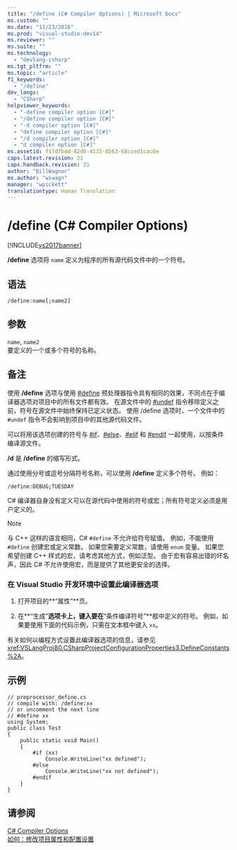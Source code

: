 ```yaml
---
title: "/define (C# Compiler Options) | Microsoft Docs"
ms.custom: ""
ms.date: "11/23/2016"
ms.prod: "visual-studio-dev14"
ms.reviewer: ""
ms.suite: ""
ms.technology: 
  - "devlang-csharp"
ms.tgt_pltfrm: ""
ms.topic: "article"
f1_keywords: 
  - "/define"
dev_langs: 
  - "CSharp"
helpviewer_keywords: 
  - "-define compiler option [C#]"
  - "/define compiler option [C#]"
  - "-d compiler option [C#]"
  - "define compiler option [C#]"
  - "/d compiler option [C#]"
  - "d compiler option [C#]"
ms.assetid: f17d7b4d-82d0-4133-8563-68cced1cac6e
caps.latest.revision: 21
caps.handback.revision: 21
author: "BillWagner"
ms.author: "wiwagn"
manager: "wpickett"
translationtype: Human Translation
---
```

# /define (C# Compiler Options)
[!INCLUDE[vs2017banner](../../../csharp/includes/vs2017banner.md)]

**\/define** 选项将 `name` 定义为程序的所有源代码文件中的一个符号。  
  
## 语法  
  
```  
/define:name[;name2]  
```  
  
## 参数  
 `name`, `name2`  
 要定义的一个或多个符号的名称。  
  
## 备注  
 使用 **\/define** 选项与使用 [\#define](../../../csharp/language-reference/preprocessor-directives/preprocessor-define.md) 预处理器指令具有相同的效果，不同点在于编译器选项对项目中的所有文件都有效。  在源文件中的 [\#undef](../../../csharp/language-reference/preprocessor-directives/preprocessor-undef.md) 指令移除定义之前，符号在源文件中始终保持已定义状态。  使用 \/define 选项时，一个文件中的 `#undef` 指令不会影响到项目中的其他源代码文件。  
  
 可以将用该选项创建的符号与 [\#if](../../../csharp/language-reference/preprocessor-directives/preprocessor-if.md)、[\#else](../../../csharp/language-reference/preprocessor-directives/preprocessor-else.md)、[\#elif](../../../csharp/language-reference/preprocessor-directives/preprocessor-elif.md) 和 [\#endif](../../../csharp/language-reference/preprocessor-directives/preprocessor-endif.md) 一起使用，以按条件编译源文件。  
  
 **\/d** 是 **\/define** 的缩写形式。  
  
 通过使用分号或逗号分隔符号名称，可以使用 **\/define** 定义多个符号。  例如：  
  
```  
/define:DEBUG;TUESDAY  
```  
  
 C\# 编译器自身没有定义可以在源代码中使用的符号或宏；所有符号定义必须是用户定义的。  
  
> [!NOTE]
>  与 C\+\+ 这样的语言相同，C\# `#define` 不允许给符号赋值。  例如，不能使用 `#define` 创建宏或定义常数。  如果您需要定义常数，请使用 `enum` 变量。  如果您希望创建 C\+\+ 样式的宏，请考虑其他方式，例如泛型。  由于宏有容易出错的坏名声，因此 C\# 不允许使用宏，而是提供了其他更安全的选择。  
  
### 在 Visual Studio 开发环境中设置此编译器选项  
  
1.  打开项目的**“属性”**页。  
  
2.  在**“生成”**选项卡上，键入要在**“条件编译符号”**框中定义的符号。  例如，如果要使用下面的代码示例，只需在文本框中键入 `xx`。  
  
 有关如何以编程方式设置此编译器选项的信息，请参见 <xref:VSLangProj80.CSharpProjectConfigurationProperties3.DefineConstants%2A>。  
  
## 示例  
  
```  
// preprocessor_define.cs  
// compile with: /define:xx  
// or uncomment the next line  
// #define xx  
using System;  
public class Test   
{  
    public static void Main()   
    {  
        #if (xx)   
            Console.WriteLine("xx defined");  
        #else  
            Console.WriteLine("xx not defined");  
        #endif  
    }  
}  
```  
  
## 请参阅  
 [C\# Compiler Options](../../../csharp/language-reference/compiler-options/index.md)   
 [如何：修改项目属性和配置设置](http://msdn.microsoft.com/zh-cn/e7184bc5-2f2b-4b4f-aa9a-3ecfcbc48b67)